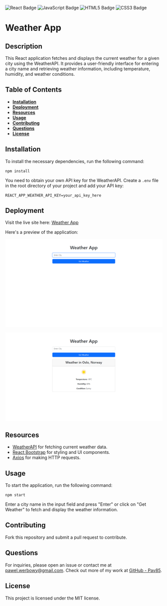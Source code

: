 ![React Badge](https://img.shields.io/badge/-ReactJs-61DAFB?logo=react&logoColor=white&style=for-the-badge)
![JavaScript Badge](https://img.shields.io/badge/JavaScript-323330?style=for-the-badge&logo=javascript&logoColor=F7DF1E)
![HTML5 Badge](https://img.shields.io/badge/HTML5-E34F26?style=for-the-badge&logo=html5&logoColor=white)
![CSS3 Badge](https://img.shields.io/badge/CSS3-1572B6?style=for-the-badge&logo=css3&logoColor=white)

# Weather App

## Description

This React application fetches and displays the current weather for a given city using the WeatherAPI. It provides a user-friendly interface for entering a city name and retrieving weather information, including temperature, humidity, and weather conditions.

## Table of Contents

- **[Installation](#installation)**
- **[Deployment](#deployment)**
- **[Resources](#resources)**
- **[Usage](#usage)**
- **[Contributing](#contributing)**
- **[Questions](#questions)**
- **[License](#license)**

## Installation

To install the necessary dependencies, run the following command:
```
npm install 
```

You need to obtain your own API key for the WeatherAPI. Create a `.env` file in the root directory of your project and add your API key:

```
REACT_APP_WEATHER_API_KEY=your_api_key_here
```

## Deployment

Visit the live site here: [Weather App]()

Here's a preview of the application:

![Weather App Showcase](/src/assets/screenshot1.png)

![Weather App Showcase](/src/assets/screenshot2.png)

## Resources

- [WeatherAPI](https://www.weatherapi.com/) for fetching current weather data.
- [React Bootstrap](https://react-bootstrap.github.io/) for styling and UI components.
- [Axios](https://axios-http.com/) for making HTTP requests.

## Usage

To start the application, run the following command:

```
npm start
```

Enter a city name in the input field and press "Enter" or click on "Get Weather" to fetch and display the weather information.

## Contributing

Fork this repository and submit a pull request to contribute.

## Questions

For inquiries, please open an issue or contact me at pawel.werbowy@gmail.com. 
Check out more of my work at [GitHub - Pav85](https://github.com/Pav85).

## License

This project is licensed under the MIT license.

